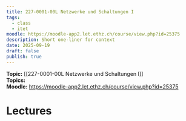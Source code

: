 ```yaml
---
title: 227-0001-00L Netzwerke und Schaltungen I
tags:
  - class
  - itet
moodle: https://moodle-app2.let.ethz.ch/course/view.php?id=25375
description: Short one-liner for context
date: 2025-09-19
draft: false
publish: true
---
```


**Topic:** [[227-0001-00L Netzwerke und Schaltungen I]]  
**Topics:**  
**Moodle:**  https://moodle-app2.let.ethz.ch/course/view.php?id=25375  

# Lectures
